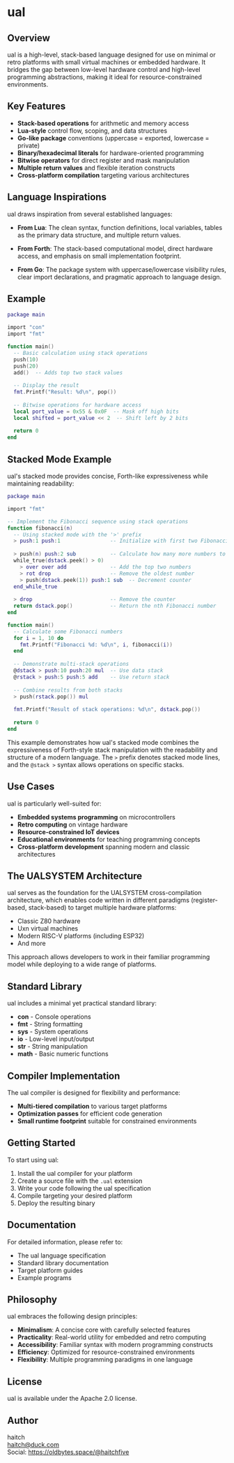 # ual

## Overview

ual is a high-level, stack-based language designed for use on minimal or retro platforms with small virtual machines or embedded hardware. It bridges the gap between low-level hardware control and high-level programming abstractions, making it ideal for resource-constrained environments.

## Key Features

- **Stack-based operations** for arithmetic and memory access
- **Lua-style** control flow, scoping, and data structures
- **Go-like package** conventions (uppercase = exported, lowercase = private)
- **Binary/hexadecimal literals** for hardware-oriented programming
- **Bitwise operators** for direct register and mask manipulation
- **Multiple return values** and flexible iteration constructs
- **Cross-platform compilation** targeting various architectures

## Language Inspirations

ual draws inspiration from several established languages:

- **From Lua**: The clean syntax, function definitions, local variables, tables as the primary data structure, and multiple return values.

- **From Forth**: The stack-based computational model, direct hardware access, and emphasis on small implementation footprint.

- **From Go**: The package system with uppercase/lowercase visibility rules, clear import declarations, and pragmatic approach to language design.

## Example

```lua
package main

import "con"
import "fmt"

function main()
  -- Basic calculation using stack operations
  push(10)
  push(20)
  add()  -- Adds top two stack values
  
  -- Display the result
  fmt.Printf("Result: %d\n", pop())
  
  -- Bitwise operations for hardware access
  local port_value = 0x55 & 0x0F  -- Mask off high bits
  local shifted = port_value << 2  -- Shift left by 2 bits
  
  return 0
end
```

## Stacked Mode Example

ual's stacked mode provides concise, Forth-like expressiveness while maintaining readability:

```lua
package main

import "fmt"

-- Implement the Fibonacci sequence using stack operations
function fibonacci(n)
  -- Using stacked mode with the '>' prefix
  > push:1 push:1                -- Initialize with first two Fibonacci numbers
  
  > push(n) push:2 sub           -- Calculate how many more numbers to generate
  while_true(dstack.peek() > 0)
    > over over add              -- Add the top two numbers
    > rot drop                   -- Remove the oldest number
    > push(dstack.peek(1)) push:1 sub  -- Decrement counter
  end_while_true
  
  > drop                         -- Remove the counter
  return dstack.pop()            -- Return the nth Fibonacci number
end

function main()
  -- Calculate some Fibonacci numbers
  for i = 1, 10 do
    fmt.Printf("Fibonacci %d: %d\n", i, fibonacci(i))
  end
  
  -- Demonstrate multi-stack operations
  @dstack > push:10 push:20 mul  -- Use data stack
  @rstack > push:5 push:5 add    -- Use return stack
  
  -- Combine results from both stacks
  > push(rstack.pop()) mul
  
  fmt.Printf("Result of stack operations: %d\n", dstack.pop())
  
  return 0
end
```

This example demonstrates how ual's stacked mode combines the expressiveness of Forth-style stack manipulation with the readability and structure of a modern language. The `>` prefix denotes stacked mode lines, and the `@stack >` syntax allows operations on specific stacks.

## Use Cases

ual is particularly well-suited for:

- **Embedded systems programming** on microcontrollers
- **Retro computing** on vintage hardware
- **Resource-constrained IoT devices**
- **Educational environments** for teaching programming concepts
- **Cross-platform development** spanning modern and classic architectures

## The UALSYSTEM Architecture

ual serves as the foundation for the UALSYSTEM cross-compilation architecture, which enables code written in different paradigms (register-based, stack-based) to target multiple hardware platforms:

- Classic Z80 hardware
- Uxn virtual machines
- Modern RISC-V platforms (including ESP32)
- And more

This approach allows developers to work in their familiar programming model while deploying to a wide range of platforms.

## Standard Library

ual includes a minimal yet practical standard library:

- **con** - Console operations
- **fmt** - String formatting
- **sys** - System operations
- **io** - Low-level input/output
- **str** - String manipulation
- **math** - Basic numeric functions

## Compiler Implementation

The ual compiler is designed for flexibility and performance:

- **Multi-tiered compilation** to various target platforms
- **Optimization passes** for efficient code generation
- **Small runtime footprint** suitable for constrained environments

## Getting Started

To start using ual:

1. Install the ual compiler for your platform
2. Create a source file with the `.ual` extension
3. Write your code following the ual specification
4. Compile targeting your desired platform
5. Deploy the resulting binary

## Documentation

For detailed information, please refer to:

- The ual language specification
- Standard library documentation
- Target platform guides
- Example programs

## Philosophy

ual embraces the following design principles:

- **Minimalism**: A concise core with carefully selected features
- **Practicality**: Real-world utility for embedded and retro computing
- **Accessibility**: Familiar syntax with modern programming constructs
- **Efficiency**: Optimized for resource-constrained environments
- **Flexibility**: Multiple programming paradigms in one language

## License

ual is available under the Apache 2.0 license.

## Author

haitch  
haitch@duck.com  
Social: https://oldbytes.space/@haitchfive